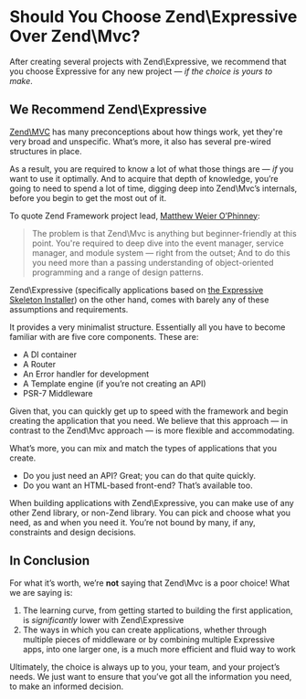 # Should You Choose Zend\Expressive Over Zend\Mvc?

After creating several projects with Zend\Expressive, we recommend that you
choose Expressive for any new project &mdash; _if the choice is yours to make_.

## We Recommend Zend\Expressive

[Zend\MVC](https://github.com/zendframework/zend-mvc) has many preconceptions
about how things work, yet they're very broad and unspecific.  What’s more, it
also has several pre-wired structures in place.

As a result, you are required to know a lot of what those things are &mdash; *if* you
want to use it optimally.  And to acquire that depth of knowledge, you’re going
to need to spend a lot of time, digging deep into Zend\Mvc’s internals, before
you begin to get the most out of it.

To quote Zend Framework project lead, [Matthew Weier O’Phinney](https://twitter.com/mwop):

> The problem is that Zend\Mvc is anything but beginner-friendly at this point.
> You're required to deep dive into the event manager, service manager, and
> module system &mdash; right from the outset; And to do this you need more than a
> passing understanding of object-oriented programming and a range of design
> patterns.

Zend\Expressive (specifically applications based on [the Expressive Skeleton
Installer](https://zendframework.github.io/zend-expressive/)) on the other hand,
comes with barely any of these assumptions and requirements.

It provides a very minimalist structure. Essentially all you have to become
familiar with are five core components. These are:

- A DI container
- A Router
- An Error handler for development
- A Template engine (if you’re not creating an API)
- PSR-7 Middleware

Given that, you can quickly get up to speed with the framework and begin
creating the application that you need.  We believe that this approach &mdash; in
contrast to the Zend\Mvc approach &mdash; is more flexible and accommodating.

What’s more, you can mix and match the types of applications that you create.

- Do you just need an API? Great; you can do that quite quickly.
- Do you want an HTML-based front-end? That’s available too.

When building applications with Zend\Expressive, you can make use of any other
Zend library, or non-Zend library.  You can pick and choose what you need, as
and when you need it.  You’re not bound by many, if any, constraints and design
decisions.

## In Conclusion

For what it’s worth, we’re **not** saying that Zend\Mvc is a poor choice!  What
we are saying is:

1. The learning curve, from getting started to building the first application,
   is _significantly_ lower with Zend\Expressive
2. The ways in which you can create applications, whether through multiple
   pieces of middleware or by combining multiple Expressive apps, into one
   larger one, is a much more efficient and fluid way to work

Ultimately, the choice is always up to you, your team, and your project’s needs.
We just want to ensure that you’ve got all the information you need, to make an
informed decision.
